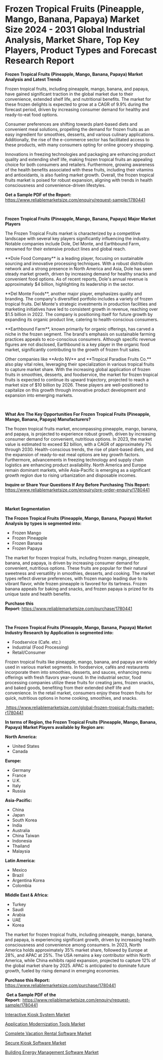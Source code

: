 <p><h1>Frozen Tropical Fruits (Pineapple, Mango, Banana, Papaya) Market Size 2024 - 2031 Global Industrial Analysis, Market Share, Top Key Players, Product Types and Forecast Research Report</h1></p><p><strong>Frozen Tropical Fruits (Pineapple, Mango, Banana, Papaya) Market Analysis and Latest Trends</strong></p>
<p><p>Frozen tropical fruits, including pineapple, mango, banana, and papaya, have gained significant traction in the global market due to their convenience, extended shelf life, and nutritional benefits. The market for these frozen delights is expected to grow at a CAGR of 9.9% during the forecast period, driven by increasing consumer demand for healthy and ready-to-eat food options.</p><p>Consumer preferences are shifting towards plant-based diets and convenient meal solutions, propelling the demand for frozen fruits as an easy ingredient for smoothies, desserts, and various culinary applications. Additionally, the rise of the e-commerce sector has facilitated access to these products, with many consumers opting for online grocery shopping.</p><p>Innovations in freezing technologies and packaging are enhancing product quality and extending shelf life, making frozen tropical fruits an appealing choice for both consumers and retailers. Furthermore, growing awareness of the health benefits associated with these fruits, including their vitamins and antioxidants, is also fueling market growth. Overall, the frozen tropical fruits market is poised for robust expansion, aligning with trends in health consciousness and convenience-driven lifestyles.</p></p>
<p><strong>Get a Sample PDF of the Report:&nbsp;</strong> <a href="https://www.reliablemarketsize.com/enquiry/request-sample/1780441?utm_campaign=1897&utm_medium=2&utm_source=Github&utm_content=ia&utm_term=19122024&utm_id=frozen-tropical-fruits-pineapple-mango-banana-papaya">https://www.reliablemarketsize.com/enquiry/request-sample/1780441</a></p>
<p>&nbsp;</p>
<p><strong>Frozen Tropical Fruits (Pineapple, Mango, Banana, Papaya) Major Market Players</strong></p>
<p><p>The Frozen Tropical Fruits market is characterized by a competitive landscape with several key players significantly influencing the industry. Notable companies include Dole, Del Monte, and Earthbound Farm, renowned for their extensive product lines and global reach.</p><p>**Dole Food Company** is a leading player, focusing on sustainable sourcing and innovative processing techniques. With a robust distribution network and a strong presence in North America and Asia, Dole has seen steady market growth, driven by increasing demand for healthy snacks and convenient food options. As of recent reports, Dole's annual revenue is approximately $4 billion, highlighting its leadership in the sector.</p><p>**Del Monte Foods**, another major player, emphasizes quality and branding. The company's diversified portfolio includes a variety of frozen tropical fruits. Del Monte's strategic investments in production facilities and marketing initiatives have led to consistent growth in revenue, reaching over $1.5 billion in 2022. The company is positioning itself for future growth by expanding its organic product line, catering to health-conscious consumers.</p><p>**Earthbound Farm**, known primarily for organic offerings, has carved a niche in the frozen segment. The brand's emphasis on sustainable farming practices appeals to eco-conscious consumers. Although specific revenue figures are not disclosed, Earthbound is a key player in the organic food market, significantly contributing to the growth of frozen fruit sales.</p><p>Other companies like **Ardo NV** and **Tropical Paradise Fruits Co.** also play vital roles, leveraging their specialization in various tropical fruits to capture market share. With the increasing global application of frozen fruits in smoothies, desserts, and foodservice, the market for frozen tropical fruits is expected to continue its upward trajectory, projected to reach a market size of $10 billion by 2026. These players are well-positioned to capitalize on this growth through innovative product development and expansion into emerging markets.</p></p>
<p>&nbsp;</p>
<p><strong>What Are The Key Opportunities For Frozen Tropical Fruits (Pineapple, Mango, Banana, Papaya) Manufacturers?</strong></p>
<p><p>The frozen tropical fruits market, encompassing pineapple, mango, banana, and papaya, is projected to experience robust growth, driven by increasing consumer demand for convenient, nutritious options. In 2023, the market value is estimated to exceed $2 billion, with a CAGR of approximately 7% through 2030. Health-conscious trends, the rise of plant-based diets, and the expansion of ready-to-eat meal options are key growth factors. Furthermore, advancements in freezing technology and supply chain logistics are enhancing product availability. North America and Europe remain dominant markets, while Asia-Pacific is emerging as a significant growth region due to rising urbanization and disposable incomes.</p></p>
<p><strong>Inquire or Share Your Questions If Any Before Purchasing This Report:</strong> <a href="https://www.reliablemarketsize.com/enquiry/pre-order-enquiry/1780441?utm_campaign=1897&utm_medium=2&utm_source=Github&utm_content=ia&utm_term=19122024&utm_id=frozen-tropical-fruits-pineapple-mango-banana-papaya">https://www.reliablemarketsize.com/enquiry/pre-order-enquiry/1780441</a></p>
<p>&nbsp;</p>
<p><strong>Market Segmentation</strong></p>
<p><strong>The Frozen Tropical Fruits (Pineapple, Mango, Banana, Papaya) Market Analysis by types is segmented into:</strong></p>
<p><ul><li>Frozen Mango</li><li>Frozen Pineapple</li><li>Frozen Banana</li><li>Frozen Papaya</li></ul></p>
<p><p>The market for frozen tropical fruits, including frozen mango, pineapple, banana, and papaya, is driven by increasing consumer demand for convenient, nutritious options. These fruits are popular for their natural sweetness and versatility in smoothies, desserts, and cooking. The market types reflect diverse preferences, with frozen mango leading due to its vibrant flavor, while frozen pineapple is favored for its tartness. Frozen banana appeals for baking and snacks, and frozen papaya is prized for its unique taste and health benefits.</p></p>
<p><strong>Purchase this Report:&nbsp;</strong><a href="https://www.reliablemarketsize.com/purchase/1780441?utm_campaign=1897&utm_medium=2&utm_source=Github&utm_content=ia&utm_term=19122024&utm_id=frozen-tropical-fruits-pineapple-mango-banana-papaya">https://www.reliablemarketsize.com/purchase/1780441</a></p>
<p>&nbsp;</p>
<p><strong>The Frozen Tropical Fruits (Pineapple, Mango, Banana, Papaya) Market Industry Research by Application is segmented into:</strong></p>
<p><ul><li>Foodservice (Cafe. etc.)</li><li>Industrial (Food Processing)</li><li>Retail/Consumer</li></ul></p>
<p><p>Frozen tropical fruits like pineapple, mango, banana, and papaya are widely used in various market segments. In foodservice, cafés and restaurants incorporate them into smoothies, desserts, and sauces, enhancing menu offerings with fresh flavors year-round. In the industrial sector, food processing companies utilize these fruits for creating jams, frozen snacks, and baked goods, benefiting from their extended shelf life and convenience. In the retail market, consumers enjoy these frozen fruits for quick, nutritious options in home cooking, smoothies, and snacks.</p></p>
<p><a href="https://www.reliablemarketsize.com/global-frozen-tropical-fruits-market-r1780441?utm_campaign=1897&utm_medium=2&utm_source=Github&utm_content=ia&utm_term=19122024&utm_id=frozen-tropical-fruits-pineapple-mango-banana-papaya">&nbsp;https://www.reliablemarketsize.com/global-frozen-tropical-fruits-market-r1780441</a></p>
<p><strong>In terms of Region, the Frozen Tropical Fruits (Pineapple, Mango, Banana, Papaya) Market Players available by Region are:</strong></p>
<p>
    <p> <strong> North America: </strong>
        <ul>
            <li>United States</li>
            <li>Canada</li>
        </ul>
        </p> 
    <p> <strong> Europe: </strong>
        <ul>
            <li>Germany</li>
            <li>France</li>
            <li>U.K.</li>
            <li>Italy</li>
            <li>Russia</li>
        </ul>
        </p> 
    <p> <strong> Asia-Pacific: </strong>
        <ul>
            <li>China</li>
            <li>Japan</li>
            <li>South Korea</li>
            <li>India</li>
            <li>Australia</li>
            <li>China Taiwan</li>
            <li>Indonesia</li>
            <li>Thailand</li>
            <li>Malaysia</li>
        </ul>
        </p> 
    <p> <strong> Latin America: </strong>
        <ul>
            <li>Mexico</li>
            <li>Brazil</li>
            <li>Argentina Korea</li>
            <li>Colombia</li>
        </ul>
        </p> 
    <p> <strong> Middle East & Africa: </strong>
        <ul>
            <li>Turkey</li>
            <li>Saudi</li>
            <li>Arabia</li>
            <li>UAE</li>
            <li>Korea</li>
        </ul>
    </p>
    </p>
<p><p>The market for frozen tropical fruits, including pineapple, mango, banana, and papaya, is experiencing significant growth, driven by increasing health consciousness and convenience among consumers. In 2023, North America holds approximately 35% market share, followed by Europe at 28%, and APAC at 25%. The USA remains a key contributor within North America, while China exhibits rapid expansion, projected to capture 12% of the global market share by 2025. APAC is anticipated to dominate future growth, fueled by rising demand in emerging economies.</p></p>
<p><strong>Purchase this Report: </strong><a href="https://www.reliablemarketsize.com/purchase/1780441?utm_campaign=1897&utm_medium=2&utm_source=Github&utm_content=ia&utm_term=19122024&utm_id=frozen-tropical-fruits-pineapple-mango-banana-papaya">https://www.reliablemarketsize.com/purchase/1780441</a></p>
<p>&nbsp;<strong>Get a Sample PDF of the Report:&nbsp;&nbsp;</strong><a href="https://www.reliablemarketsize.com/enquiry/request-sample/1780441?utm_campaign=1897&utm_medium=2&utm_source=Github&utm_content=ia&utm_term=19122024&utm_id=frozen-tropical-fruits-pineapple-mango-banana-papaya">https://www.reliablemarketsize.com/enquiry/request-sample/1780441</a></p>
<p><strong></strong></p>
<p><p><a href="https://www.linkedin.com/pulse/interactive-kiosk-system-market-insights-revenue-forecast-rhc1e?utm_campaign=1897&utm_medium=2&utm_source=Github&utm_content=ia&utm_term=19122024&utm_id=frozen-tropical-fruits-pineapple-mango-banana-papaya">Interactive Kiosk System Market</a></p><p><a href="https://www.linkedin.com/pulse/market-demand-revenue-growth-application-modernization-tools-tbvbe?utm_campaign=1897&utm_medium=2&utm_source=Github&utm_content=ia&utm_term=19122024&utm_id=frozen-tropical-fruits-pineapple-mango-banana-papaya">Application Modernization Tools Market</a></p><p><a href="https://www.linkedin.com/pulse/complete-vacation-rental-software-market-expected-grow-xobwe?utm_campaign=1897&utm_medium=2&utm_source=Github&utm_content=ia&utm_term=19122024&utm_id=frozen-tropical-fruits-pineapple-mango-banana-papaya">Complete Vacation Rental Software Market</a></p><p><a href="https://www.linkedin.com/pulse/secure-kiosk-software-market-overview-size-valuation-kzlse?utm_campaign=1897&utm_medium=2&utm_source=Github&utm_content=ia&utm_term=19122024&utm_id=frozen-tropical-fruits-pineapple-mango-banana-papaya">Secure Kiosk Software Market</a></p><p><a href="https://www.linkedin.com/pulse/building-energy-management-software-industry-report-market-gavwe?utm_campaign=1897&utm_medium=2&utm_source=Github&utm_content=ia&utm_term=19122024&utm_id=frozen-tropical-fruits-pineapple-mango-banana-papaya">Building Energy Management Software Market</a></p></p>